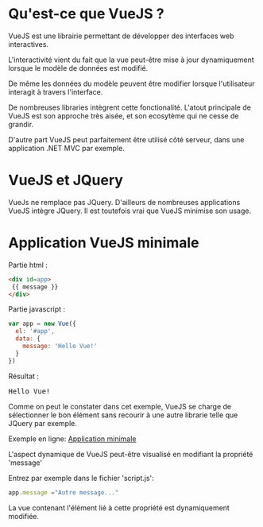 # Qu'est-ce que VueJS ?

VueJS est une librairie permettant de développer des interfaces web interactives.  

L'interactivité vient du fait que la vue peut-être mise à jour dynamiquement lorsque le modèle de données est modifié.  

De même les données du modèle peuvent être modifier lorsque l'utilisateur interagit à travers l'interface.  

De nombreuses libraries intègrent cette fonctionalité. L'atout principale de VueJS est son approche très aisée, et son ecosytème qui ne cesse de grandir.

D'autre part VueJS peut parfaitement être utilisé côté serveur, dans une application .NET MVC par exemple. 


# VueJS et JQuery

VueJs ne remplace pas JQuery. D'ailleurs de nombreuses applications VueJS intègre JQuery.  Il est toutefois vrai que VueJS minimise son usage.  


# Application VueJS minimale

Partie html :
```html
<div id=app>
 {{ message }}
</div>
```

Partie javascript :
```javascript
var app = new Vue({
  el: '#app',
  data: {
    message: 'Hello Vue!'
  }
})
```

Résultat :  
<pre>Hello Vue!</pre>

Comme on peut le constater dans cet exemple, VueJS se charge de sélectionner le bon élément sans recourir à une autre librarie telle que JQuery par exemple.

Exemple en ligne: [Application minimale](http://embed.plnkr.co/3Wai4JuBQ4DmNFRSHh8c/)  



L'aspect dynamique de VueJS peut-être visualisé en modifiant la propriété 'message' 

Entrez par exemple dans le fichier 'script.js':
```javascript
app.message ="Autre message..."
```

La vue contenant l'élément lié à cette propriété  est dynamiquement modifiée.

